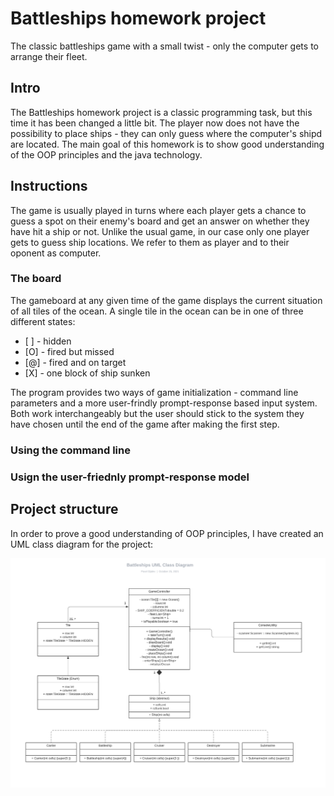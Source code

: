 # Battleships homework project
The classic battleships game with a small twist - only the computer gets to arrange their fleet.

## Intro
The Battleships homework project is a classic programming task, but this time it has been changed a little bit. The player now does not have the possibility to place ships - they can only guess where the computer's shipd are located. The main goal of this homework is to show good understanding of the OOP principles and the java technology.

## Instructions
The game is usually played in turns where each player gets a chance to guess a spot on their enemy's board and get an answer on whether they have hit a ship or not. Unlike the usual game, in our case only one player gets to guess ship locations. We refer to them as player and to their oponent as computer.

### The board
The gameboard at any given time of the game displays the current situation of all tiles of the ocean. A single tile in the ocean can be in one of three different states:
- \[ \] - hidden
- \[O\] - fired but missed
- \[@\] - fired and on target
- \[X\] - one block of ship sunken
  
The program provides two ways of game initialization - command line parameters and a more user-frindly prompt-response based input system. Both work interchangeably but the user should stick to the system they have chosen until the end of the game after making the first step.

### Using the command line

### Usign the user-friednly prompt-response model

## Project structure
In order to prove a good understanding of OOP principles, I have created an UML class diagram for the project:

![Battleship UML class diagram](resources/Battleships_diagram.png)



